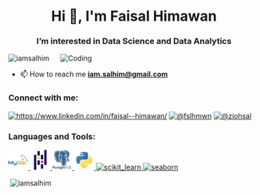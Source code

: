 <h1 align="center">Hi 👋, I'm Faisal Himawan</h1>
<h3 align="center">I’m interested in Data Science and Data Analytics</h3>
<img align="right" alt="Coding" width="400" src="https://miro.medium.com/v2/resize:fit:828/format:webp/1*j6lqPocc8AllYetHNWGuGQ.jpeg"

<p align="left"> <img src="https://komarev.com/ghpvc/?username=iamsalhim&label=Profile%20views&color=0e75b6&style=flat" alt="iamsalhim" /> </p>

- 📫 How to reach me **iam.salhim@gmail.com**

<h3 align="left">Connect with me:</h3>
<p align="left">
<a href="https://www.linkedin.com/in/faisal--himawan/" target="blank"><img align="center" src="https://raw.githubusercontent.com/rahuldkjain/github-profile-readme-generator/master/src/images/icons/Social/linked-in-alt.svg" alt="https://www.linkedin.com/in/faisal--himawan/" height="30" width="40" /></a>
<a href="https://instagram.com/@fslhmwn" target="blank"><img align="center" src="https://raw.githubusercontent.com/rahuldkjain/github-profile-readme-generator/master/src/images/icons/Social/instagram.svg" alt="@fslhmwn" height="30" width="40" /></a>
<a href="https://medium.com/@ziohsal" target="blank"><img align="center" src="https://raw.githubusercontent.com/rahuldkjain/github-profile-readme-generator/master/src/images/icons/Social/medium.svg" alt="@ziohsal" height="30" width="40" /></a>
</p>

<h3 align="left">Languages and Tools:</h3>
<p align="left"> <a href="https://www.mysql.com/" target="_blank" rel="noreferrer"> <img src="https://raw.githubusercontent.com/devicons/devicon/master/icons/mysql/mysql-original-wordmark.svg" alt="mysql" width="40" height="40"/> </a> <a href="https://pandas.pydata.org/" target="_blank" rel="noreferrer"> <img src="https://raw.githubusercontent.com/devicons/devicon/2ae2a900d2f041da66e950e4d48052658d850630/icons/pandas/pandas-original.svg" alt="pandas" width="40" height="40"/> </a> <a href="https://www.postgresql.org" target="_blank" rel="noreferrer"> <img src="https://raw.githubusercontent.com/devicons/devicon/master/icons/postgresql/postgresql-original-wordmark.svg" alt="postgresql" width="40" height="40"/> </a> <a href="https://www.python.org" target="_blank" rel="noreferrer"> <img src="https://raw.githubusercontent.com/devicons/devicon/master/icons/python/python-original.svg" alt="python" width="40" height="40"/> </a> <a href="https://scikit-learn.org/" target="_blank" rel="noreferrer"> <img src="https://upload.wikimedia.org/wikipedia/commons/0/05/Scikit_learn_logo_small.svg" alt="scikit_learn" width="40" height="40"/> </a> <a href="https://seaborn.pydata.org/" target="_blank" rel="noreferrer"> <img src="https://seaborn.pydata.org/_images/logo-mark-lightbg.svg" alt="seaborn" width="40" height="40"/> </a> </p>

<p>&nbsp;<img align="center" src="https://github-readme-stats.vercel.app/api?username=iamsalhim&show_icons=true&locale=en" alt="iamsalhim" /></p>

